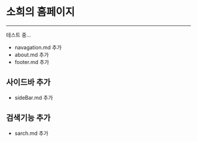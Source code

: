 # 소희의 홈페이지
----
테스트 중...
- navagation.md 추가
- about.md 추가
- footer.md 추가
## 사이드바 추가
- sideBar.md 추가
## 검색기능 추가
- sarch.md 추가
